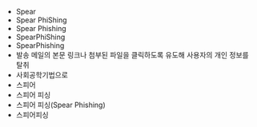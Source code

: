 ﻿- Spear
- Spear PhiShing
- Spear Phishing
- SpearPhiShing
- SpearPhishing
- 발송 메일의 본문 링크나 첨부된 파일을 클릭하도록 유도해 사용자의 개인 정보를 탈취
- 사회공학기법으로
- 스피어
- 스피어 피싱
- 스피어 피싱(Spear Phishing)
- 스피어피싱
